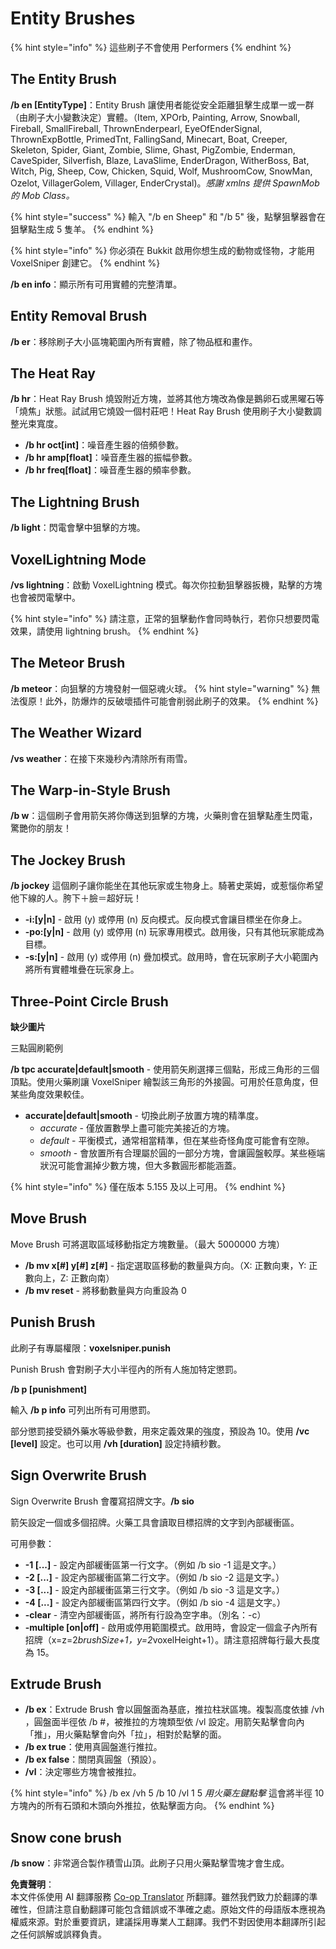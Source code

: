 <!--
CO_OP_TRANSLATOR_METADATA:
{
  "original_hash": "c3d6c017c2cd057dfab72c751b079108",
  "translation_date": "2025-05-13T03:35:16+00:00",
  "source_file": "fastasyncvoxelsniper/Entity-Brushes.md",
  "language_code": "tw"
}
-->
# Entity Brushes

{% hint style="info" %}
這些刷子不會使用 Performers
{% endhint %}

## The Entity Brush
**/b en [EntityType]**：Entity Brush 讓使用者能從安全距離狙擊生成單一或一群（由刷子大小變數決定）實體。（Item, XPOrb, Painting, Arrow, Snowball, Fireball, SmallFireball, ThrownEnderpearl, EyeOfEnderSignal, ThrownExpBottle, PrimedTnt, FallingSand, Minecart, Boat, Creeper, Skeleton, Spider, Giant, Zombie, Slime, Ghast, PigZombie, Enderman, CaveSpider, Silverfish, Blaze, LavaSlime, EnderDragon, WitherBoss, Bat, Witch, Pig, Sheep, Cow, Chicken, Squid, Wolf, MushroomCow, SnowMan, Ozelot, VillagerGolem, Villager, EnderCrystal)。*感謝 xmlns 提供 SpawnMob 的 Mob Class。*

{% hint style="success" %}
輸入 "/b en Sheep" 和 "/b 5" 後，點擊狙擊器會在狙擊點生成 5 隻羊。
{% endhint %}

{% hint style="info" %}
你必須在 Bukkit 啟用你想生成的動物或怪物，才能用 VoxelSniper 創建它。
{% endhint %}

**/b en info**：顯示所有可用實體的完整清單。

## Entity Removal Brush

**/b er**：移除刷子大小區塊範圍內所有實體，除了物品框和畫作。

## The Heat Ray

**/b hr**：Heat Ray Brush 燒毀附近方塊，並將其他方塊改為像是鵝卵石或黑曜石等「燒焦」狀態。試試用它燒毀一個村莊吧！Heat Ray Brush 使用刷子大小變數調整光束寬度。

* **/b hr oct[int]**：噪音產生器的倍頻參數。
* **/b hr amp[float]**：噪音產生器的振幅參數。
* **/b hr freq[float]**：噪音產生器的頻率參數。

## The Lightning Brush
**/b light**：閃電會擊中狙擊的方塊。

## VoxelLightning Mode
**/vs lightning**：啟動 VoxelLightning 模式。每次你拉動狙擊器扳機，點擊的方塊也會被閃電擊中。

{% hint style="info" %}
請注意，正常的狙擊動作會同時執行，若你只想要閃電效果，請使用 lightning brush。
{% endhint %}

## The Meteor Brush
**/b meteor**：向狙擊的方塊發射一個惡魂火球。 
{% hint style="warning" %}
無法復原！此外，防爆炸的反破壞插件可能會削弱此刷子的效果。
{% endhint %}

## The Weather Wizard

**/vs weather**：在接下來幾秒內清除所有雨雪。

## The Warp-in-Style Brush

**/b w**：這個刷子會用箭矢將你傳送到狙擊的方塊，火藥則會在狙擊點產生閃電，驚艷你的朋友！

## The Jockey Brush

**/b jockey** 這個刷子讓你能坐在其他玩家或生物身上。騎著史萊姆，或惹惱你希望他下線的人。胯下＋臉＝超好玩！
* **-i:[y|n]** - 啟用 (y) 或停用 (n) 反向模式。反向模式會讓目標坐在你身上。
* **-po:[y|n]** - 啟用 (y) 或停用 (n) 玩家專用模式。啟用後，只有其他玩家能成為目標。
* **-s:[y|n]** - 啟用 (y) 或停用 (n) 疊加模式。啟用時，會在玩家刷子大小範圍內將所有實體堆疊在玩家身上。

## Three-Point Circle Brush

**缺少圖片**

三點圓刷範例

**/b tpc accurate|default|smooth** - 使用箭矢刷選擇三個點，形成三角形的三個頂點。使用火藥刷讓 VoxelSniper 繪製該三角形的外接圓。可用於任意角度，但某些角度效果較佳。
* **accurate|default|smooth** - 切換此刷子放置方塊的精準度。
    * *accurate* - 僅放置數學上盡可能完美接近的方塊。
    * *default* - 平衡模式，通常相當精準，但在某些奇怪角度可能會有空隙。
    * *smooth* - 會放置所有合理屬於圓的一部分方塊，會讓圓盤較厚。某些極端狀況可能會漏掉少數方塊，但大多數圓形都能涵蓋。

{% hint style="info" %}
僅在版本 5.155 及以上可用。
{% endhint %}

## Move Brush
Move Brush 可將選取區域移動指定方塊數量。（最大 5000000 方塊）
* **/b mv x[#] y[#] z[#]** - 指定選取區移動的數量與方向。（X: 正數向東，Y: 正數向上，Z: 正數向南）
* **/b mv reset** - 將移動數量與方向重設為 0

## Punish Brush

此刷子有專屬權限：**voxelsniper.punish**

Punish Brush 會對刷子大小半徑內的所有人施加特定懲罰。

**/b p [punishment]**

輸入 **/b p info** 可列出所有可用懲罰。

部分懲罰接受額外藥水等級參數，用來定義效果的強度，預設為 10。使用 **/vc [level]** 設定。也可以用 **/vh [duration]** 設定持續秒數。

## Sign Overwrite Brush

Sign Overwrite Brush 會覆寫招牌文字。**/b sio**

箭矢設定一個或多個招牌。火藥工具會讀取目標招牌的文字到內部緩衝區。

可用參數：

* **-1 [...]** - 設定內部緩衝區第一行文字。（例如 /b sio -1 這是文字。）
* **-2 [...]** - 設定內部緩衝區第二行文字。（例如 /b sio -2 這是文字。）
* **-3 [...]** - 設定內部緩衝區第三行文字。（例如 /b sio -3 這是文字。）
* **-4 [...]** - 設定內部緩衝區第四行文字。（例如 /b sio -4 這是文字。）
* **-clear** - 清空內部緩衝區，將所有行設為空字串。（別名：-c）
* **-multiple [on|off]** - 啟用或停用範圍模式。啟用時，會設定一個盒子內所有招牌（x=z=2*brushSize+1，y=2*voxelHeight+1）。請注意招牌每行最大長度為 15。

## Extrude Brush

* **/b ex**：Extrude Brush 會以圓盤面為基底，推拉柱狀區塊。複製高度依據 /vh <height>，圓盤面半徑依 /b #，被推拉的方塊類型依 /vl 設定。用箭矢點擊會向內「推」，用火藥點擊會向外「拉」，相對於點擊的面。
* **/b ex true**：使用真圓盤進行推拉。
* **/b ex false**：關閉真圓盤（預設）。
* **/vl**：決定哪些方塊會被推拉。

{% hint style="info" %}
/b ex /vh 5 /b 10 /vl 1 5 *用火藥左鍵點擊* 這會將半徑 10 方塊內的所有石頭和木頭向外推拉，依點擊面方向。
{% endhint %}

## Snow cone brush
**/b snow**：非常適合製作積雪山頂。此刷子只用火藥點擊雪塊才會生成。

**免責聲明**：  
本文件係使用 AI 翻譯服務 [Co-op Translator](https://github.com/Azure/co-op-translator) 所翻譯。雖然我們致力於翻譯的準確性，但請注意自動翻譯可能包含錯誤或不準確之處。原始文件的母語版本應視為權威來源。對於重要資訊，建議採用專業人工翻譯。我們不對因使用本翻譯所引起之任何誤解或誤釋負責。